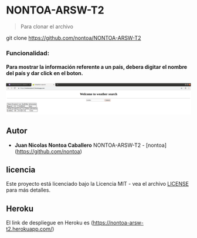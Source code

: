 # NONTOA-ARSW-T2



>Para clonar el archivo 

git clone https://github.com/nontoa/NONTOA-ARSW-T2
>


### Funcionalidad:

#### Para mostrar la información referente a un país, debera digitar el nombre del país y dar click en el boton.

![Screenshot](images/Muestra.png)



## Autor

* **Juan Nicolas Nontoa Caballero**  NONTOA-ARSW-T2 - [nontoa] (https://github.com/nontoa)

## licencia

Este proyecto está licenciado bajo la Licencia MIT - vea el archivo [LICENSE](LICENSE) para más detalles.

## Heroku

El link de despliegue en Heroku es (https://nontoa-arsw-t2.herokuapp.com/)

